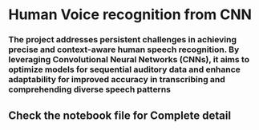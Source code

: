 # Human Voice recognition from CNN
### The project addresses persistent challenges in achieving precise and context-aware human speech recognition. By leveraging Convolutional Neural Networks (CNNs), it aims to optimize models for sequential auditory data and enhance adaptability for improved accuracy in transcribing and comprehending diverse speech patterns

## Check the notebook file for Complete detail
